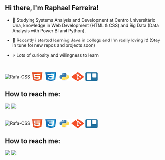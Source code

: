 ## Hi there, I'm Raphael Ferreira!

- 💬 Studying Systems Analysis and Development at Centro Universitário Una, knowledge in Web Development (HTML & CSS) and Big Data (Data Analysis with Power BI and Python).

- 🔗 Recently i started learning Java in college and I'm really loving it! (Stay in tune for new repos and projects soon)
- ⚡ Lots of curiosity and willingness to learn! 

###

</div>
<div style="display: inline_block"><br>
  <img align="center" alt="Rafa-CSS" height="30" width="40" src="https://cdn.jsdelivr.net/gh/devicons/devicon/icons/java/java-original.svg"> 
  <img align="center" alt="Rafa-HTML" height="30" width="40" src="https://raw.githubusercontent.com/devicons/devicon/master/icons/html5/html5-original.svg">
  <img align="center" alt="Rafa-CSS" height="30" width="40" src="https://raw.githubusercontent.com/devicons/devicon/master/icons/css3/css3-original.svg">
  <img align="center" alt="Rafa-Python" height="30" width="40" src="https://raw.githubusercontent.com/devicons/devicon/master/icons/python/python-original.svg">
  <img align="center" alt="Rick-Ts" height="30" width="40" src="https://raw.githubusercontent.com/devicons/devicon/master/icons/git/git-original.svg">
  <img align="center" alt="Rick-Ts" height="30" width="40" src="https://raw.githubusercontent.com/devicons/devicon/master/icons/trello/trello-plain.svg"> 
</div>


## How to reach me:<div> 
  <a href = "mailto:rapha.faalves@gmail.com"><img src="https://img.shields.io/badge/-Gmail-%23333?style=for-the-badge&logo=gmail&logoColor=white" target="_blank"></a>
  <a href="https://www.linkedin.com/in/raphael-ferreira-alves/" target="_blank"><img src="https://img.shields.io/badge/-LinkedIn-%230077B5?style=for-the-badge&logo=linkedin&logoColor=white" target="_blank"></a> 

</div>

</div>
<div style="display: inline_block"><br>
  <img align="center" alt="Rafa-CSS" height="30" width="40" src="https://cdn.jsdelivr.net/gh/devicons/devicon/icons/java/java-original.svg"> 
  <img align="center" alt="Rafa-HTML" height="30" width="40" src="https://raw.githubusercontent.com/devicons/devicon/master/icons/html5/html5-original.svg">
  <img align="center" alt="Rafa-CSS" height="30" width="40" src="https://raw.githubusercontent.com/devicons/devicon/master/icons/css3/css3-original.svg">
  <img align="center" alt="Rafa-Python" height="30" width="40" src="https://raw.githubusercontent.com/devicons/devicon/master/icons/python/python-original.svg">
  <img align="center" alt="Rick-Ts" height="30" width="40" src="https://raw.githubusercontent.com/devicons/devicon/master/icons/git/git-original.svg">
  <img align="center" alt="Rick-Ts" height="30" width="40" src="https://raw.githubusercontent.com/devicons/devicon/master/icons/trello/trello-plain.svg"> 
</div>


## How to reach me:<div> 
  <a href = "mailto:rapha.faalves@gmail.com"><img src="https://img.shields.io/badge/-Gmail-%23333?style=for-the-badge&logo=gmail&logoColor=white" target="_blank"></a>
  <a href="https://www.linkedin.com/in/raphael-ferreira-alves/" target="_blank"><img src="https://img.shields.io/badge/-LinkedIn-%230077B5?style=for-the-badge&logo=linkedin&logoColor=white" target="_blank"></a> 
</div>
